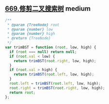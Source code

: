 ## [669.修剪二叉搜索树](https://leetcode.cn/problems/trim-a-binary-search-tree/) <Badge type="warning">medium</Badge>


```js
/**
 * @param {TreeNode} root
 * @param {number} low
 * @param {number} high
 * @return {TreeNode}
 */
var trimBST = function (root, low, high) {
  if (root === null) return null;
  if (root.val < low) {
    return trimBST(root.right, low, high);
  }
  if (root.val > high) {
    return trimBST(root.left, low, high);
  }
  root.left = trimBST(root.left, low, high);
  root.right = trimBST(root.right, low, high);
  return root;
};
```
